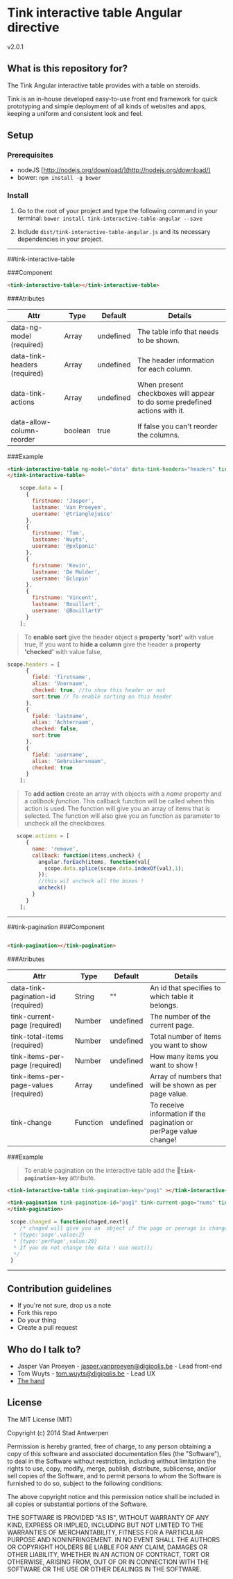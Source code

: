 # Tink interactive table Angular directive

v2.0.1

## What is this repository for?

The Tink Angular interactive table provides with a table on steroids.

Tink is an in-house developed easy-to-use front end framework for quick prototyping and simple deployment of all kinds of websites and apps, keeping a uniform and consistent look and feel.

## Setup

### Prerequisites

* nodeJS [http://nodejs.org/download/](http://nodejs.org/download/)
* bower: `npm install -g bower`

### Install

1. Go to the root of your project and type the following command in your terminal:
   `bower install tink-interactive-table-angular --save`

2. Include `dist/tink-interactive-table-angular.js` and its necessary dependencies in your project.


----------


##tink-interactive-table

###Component
```html
<tink-interactive-table></tink-interactive-table>
```

###Atributes

<table class="table-dev">
  <thead>
    <tr>
      <th>Attr</th>
      <th>Type</th>
      <th>Default</th>
      <th>Details</th>
    </tr>
  </thead>
  <tbody>
    <tr>
      <td>data-ng-model (required)</td>
      <td>Array</td>
      <td>undefined</td>
      <td>The table info that needs to be shown.</td>
    </tr>
    <tr>
      <td>data-tink-headers (required)</td>
      <td>Array</td>
      <td>undefined</td>
      <td>The header information for each column.</td>
    </tr>
    <tr>
      <td>data-tink-actions</td>
      <td>Array</td>
      <td>undefined</td>
      <td>When present checkboxes will appear to do some predefined actions with it.</td>
    </tr>
    <tr>
      <td>data-allow-column-reorder</td>
      <td>boolean</td>
      <td>true</td>
      <td>If false you can't reorder the columns.</td>
    </tr>
  </tbody>
</table>


###Example
```html
<tink-interactive-table ng-model="data" data-tink-headers="headers" tink-actions="actions">
</tink-interactive-table>
```

```javascript
    scope.data = [
      {
        firstname: 'Jasper',
        lastname: 'Van Proeyen',
        username: '@trianglejuice'
      },
      {
        firstname: 'Tom',
        lastname: 'Wuyts',
        username: '@pxlpanic'
      },
      {
        firstname: 'Kevin',
        lastname: 'De Mulder',
        username: '@clopin'
      },
      {
        firstname: 'Vincent',
        lastname: 'Bouillart',
        username: '@BouillartV'
      }
    ];
```
> To **enable sort** give the header object a **property 'sort'** with value true,
> If you want to **hide a column** give the header a **property 'checked'** with value false,
```javascript
scope.headers = [
      {
        field: 'firstname',
        alias: 'Voornaam',
        checked: true, //to show this header or not
        sort:true // To enable sorting on this header
      },
      {
        field: 'lastname',
        alias: 'Achternaam',
        checked: false,
        sort:true
      },
      {
        field: 'username',
        alias: 'Gebruikersnaam',
        checked: true
      }
    ];
```
> To **add action** create an array with objects with a *name* property and a *callback function*. This callback function will be called when this action is used. The function will give you an array of items that is selected. The function will also give you an function as parameter to uncheck all the checkboxes.
```javascript
   scope.actions = [
      {
        name: 'remove',
        callback: function(items,uncheck) {
          angular.forEach(items, function(val{ 
            scope.data.splice(scope.data.indexOf(val),1);
          });
          //this wil uncheck all the boxes !
          uncheck()
        }
      }
    ];
```


----------


##tink-pagination
###Component
```html

<tink-pagination></tink-pagination>
```

###Atributes

<table class="table-dev">
  <thead>
    <tr>
      <th>Attr</th>
      <th>Type</th>
      <th>Default</th>
      <th>Details</th>
    </tr>
  </thead>
  <tbody>
    <tr>
      <td>data-tink-pagination-id (required)</td>
      <td>String</td>
      <td>""</td>
      <td>An id that specifies to which table it belongs.</td>
    </tr>
    <tr>
      <td>tink-current-page (required)</td>
      <td>Number</td>
      <td>undefined</td>
      <td>The number of the current page.</td>
    </tr>
    <tr>
      <td>tink-total-items (required)</td>
      <td>Number</td>
      <td>undefined</td>
      <td>Total number of items you want to show</td>
    </tr>
    <tr>
      <td>tink-items-per-page (required)</td>
      <td>Number</td>
      <td>undefined</td>
      <td>How many items you want to show !</td>
    </tr>
    <tr>
      <td>tink-items-per-page-values (required)</td>
      <td>Array</td>
      <td>undefined</td>
      <td>Array of numbers that will be shown as per page value.</td>
    </tr>
    <tr>
      <td>tink-change</td>
      <td>Function</td>
      <td>undefined</td>
      <td>To receive information if the pagination or perPage value change!</td>
    </tr>
  </tbody>
</table>

###Example
> To enable pagination on the interactive table add the **`tink-pagination-key`** attribute.
```html
<tink-interactive-table tink-pagination-key="pag1" ></tink-interactive-table>

<tink-pagination tink-pagination-id="pag1" tink-current-page="nums" tink-change="changed" tink-total-items="200" tink-items-per-page="10" tink-items-per-page-values="perpageValue">
</tink-pagination>
```

```javascript
 scope.changed = function(chaged,next){
    /* chaged will give you an  object if the page or peerage is changed.
  * {type:'page',value:2}
  * {type:'perPage',value:20}
  * If you do not change the data ! use next();
  */
 }
```


----------
## Contribution guidelines

* If you're not sure, drop us a note
* Fork this repo
* Do your thing
* Create a pull request

## Who do I talk to?

* Jasper Van Proeyen - jasper.vanproeyen@digipolis.be - Lead front-end
* Tom Wuyts - tom.wuyts@digipolis.be - Lead UX
* [The hand](https://www.youtube.com/watch?v=_O-QqC9yM28)

## License

The MIT License (MIT)

Copyright (c) 2014 Stad Antwerpen

Permission is hereby granted, free of charge, to any person obtaining a copy
of this software and associated documentation files (the "Software"), to deal
in the Software without restriction, including without limitation the rights
to use, copy, modify, merge, publish, distribute, sublicense, and/or sell
copies of the Software, and to permit persons to whom the Software is
furnished to do so, subject to the following conditions:

The above copyright notice and this permission notice shall be included in all
copies or substantial portions of the Software.

THE SOFTWARE IS PROVIDED "AS IS", WITHOUT WARRANTY OF ANY KIND, EXPRESS OR
IMPLIED, INCLUDING BUT NOT LIMITED TO THE WARRANTIES OF MERCHANTABILITY,
FITNESS FOR A PARTICULAR PURPOSE AND NONINFRINGEMENT. IN NO EVENT SHALL THE
AUTHORS OR COPYRIGHT HOLDERS BE LIABLE FOR ANY CLAIM, DAMAGES OR OTHER
LIABILITY, WHETHER IN AN ACTION OF CONTRACT, TORT OR OTHERWISE, ARISING FROM,
OUT OF OR IN CONNECTION WITH THE SOFTWARE OR THE USE OR OTHER DEALINGS IN THE
SOFTWARE.

